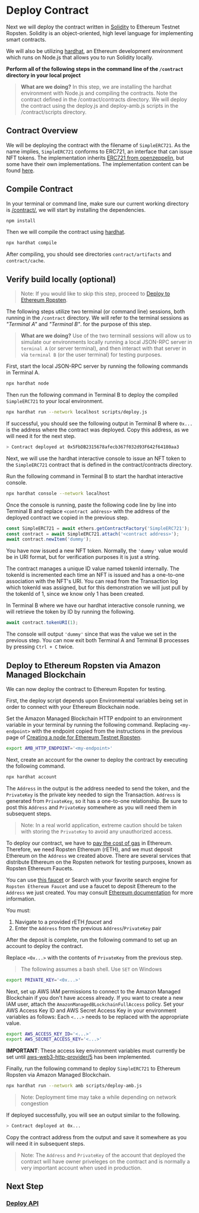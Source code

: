 # Deploy Contract

Next we will deploy the contract written in [Solidity](https://docs.soliditylang.org/) 
to Ethereum Testnet Ropsten.  Solidity is an object-oriented, high level language for 
implementing smart contracts. 

We will also be utilizing [hardhat](https://hardhat.org/), an Ethereum development environment
which runs on Node.js that allows you to run Solidity locally.

**Perform all of the following steps in the command line of the `/contract` directory
in your local project**

> **What are we doing?** In this step, we are installing the hardhat environment with Node.js 
> and compiling the contracts.  Note the contract defined in the /contract/contracts directory.
> We will deploy the contract using the deploy.js and deploy-amb.js scripts in the /contract/scripts
> directory.

## Contract Overview

We will be deploying the contract with the filename of `SimpleERC721`. As the
name implies, `SimpleERC721` conforms to ERC721, an interface that can issue NFT
tokens. The implementation inherits [ERC721 from openzeppelin][1], but some have
their own implementations. The implementation content can be found [here][2].

## Compile Contract

In your terminal or command line, make sure our current working directory is [/contract/](/contract/),
we will start by installing the dependencies.  

```bash
npm install
```

Then we will compile the contract using [hardhat](https://hardhat.org/).

```bash
npx hardhat compile
```

After compiling, you should see directories `contract/artifacts` and `contract/cache`.

## Verify build locally (optional)

> Note: If you would like to skip this step, proceed to [Deploy to Ethereum Ropsten](#).

The following steps utilize two terminal (or command line) sessions, both running in the `/contract`
directory. We will refer to the terminal sessions as *"Terminal A"* and *"Terminal B"*.
for the purpose of this step.

> **What are we doing?** Use of the two terminall sessions will allow us to simulate our 
> environments locally running a local JSON-RPC server in `terminal A` (or server terminal), 
> and then interact with that server in via `terminal B` (or the user terminal) 
> for testing purposes.

First, start the local JSON-RPC server by running the following commands in Terminal A.

```bash
npx hardhat node
```

Then run the following command in Terminal B to deploy the compiled `SimpleERC721`
to your local environment.

```bash
npx hardhat run --network localhost scripts/deploy.js
```

If successful, you should see the following output in Terminal B where `0x...`
is the address where the contract was deployed. Copy this address, as we will
need it for the next step.

```bash
> Contract deployed at 0x5FbDB2315678afecb367f032d93F642f64180aa3
```

Next, we will use the hardhat interactive console to issue an NFT token to the `SimpleERC721`
contract that is defined in the contract/contracts directory.

Run the following command in Terminal B to start the hardhat interactive console.

```bash
npx hardhat console --network localhost
```

Once the console is running, paste the following code line by line into Terminal B
and replace `<contract address>` with the address of the deployed contract we copied
in the previous step.

```js
const SimpleERC721 = await ethers.getContractFactory('SimpleERC721');
const contract = await SimpleERC721.attach('<contract address>');
await contract.newItem('dummy');
```

You have now issued a new NFT token. Normally, the `'dummy'` value would be in
URI format, but for verification purposes it is just a string.

The contract manages a unique ID value named tokenId internally. The tokenId is
incremented each time an NFT is issued and has a one-to-one association with the
NFT's URI. You can read from the Transaction log which tokenId was assigned, but
for this demonstration we will just pull by the tokenId of 1, since we know
only 1 has been created.

In Terminal B where we have our hardhat interactive console running, we will
retrieve the token by ID by running the following.

```js
await contract.tokenURI(1);
```

The console will output `'dummy'` since that was the value we set in the previous
step. You can now exit both Terminal A and Terminal B processes by pressing `Ctrl + C`
twice.

## Deploy to Ethereum Ropsten via Amazon Managed Blockchain

We can now deploy the contract to Ethereum Ropsten for testing.

First, the deploy script depends upon Environmental variables being set in order
to connect with your Ethereum Blockchain node.

Set the Amazon Managed Blockchain HTTP endpoint to an environment variable
in your terminal by running the following command. Replacing `<my-endpoint>` with
the endpoint copied from the instructions in the previous page of
[Creating a node for Ethereum Testnet Ropsten](./DOCS_01_CREATE_AMB.md).

```bash
export AMB_HTTP_ENDPOINT='<my-endpoint>'
```

Next, create an account for the owner to deploy the contract by executing the
following command.

```bash
npx hardhat account
```

The `Address` in the output is the address needed to send the token, and the
`PrivateKey` is the private key needed to sign the Transaction. `Address` is
generated from `PrivateKey`, so it has a one-to-one relationship. Be sure to
post this `Address` and `PrivateKey` somewhere as you will need them in subsequent
steps.

> Note: In a real world application, extreme caution should be taken with storing
> the `PrivateKey` to avoid any unauthorized access.

To deploy our contract, we have to [pay the cost of gas](https://ethereum.org/en/developers/docs/gas/) 
in Ethereum. Therefore, we need Ropsten Ethereum (rETH), and we must deposit Ethereum on the `Address` 
we created above. There are several services that distribute Ethereum on the Ropsten network for 
testing purposes, known as Ropsten Ethereum Faucets.

You can use [this faucet](faucet.dimensions.network) or Search with your favorite search engine for 
`Ropsten Ethereum Faucet` and use a faucet to deposit Ethereum to the `Address` we just created.
You may consult 
[Ethereum documentation](https://ethereum.org/en/developers/tutorials/hello-world-smart-contract/#step-4) 
for more information.

You must:
1. Navigate to a provided rETH *faucet* and
2. Enter the `Address` from the previous `Address`/`PrivateKey` pair

After the deposit is complete, run the following command to set up an account to
deploy the contract.

Replace `<0x...>` with the contents of `PrivateKey` from the previous step.

> The following assumes a bash shell.  Use `SET` on Windows

```bash
export PRIVATE_KEY='<0x...>'
```

Next, set up AWS IAM permissions to connect to the Amazon Managed Blockchain if
you don't have access already. If you want to create a new IAM user, attach the
`AmazonManagedBLockchainFullAccess` policy. Set your AWS Access Key ID and AWS
Secret Access Key in your environment variables as follows: Each `<...>` needs
to be replaced with the appropriate value.

```bash
export AWS_ACCESS_KEY_ID='<...>'
export AWS_SECRET_ACCESS_KEY='<...>'
```

**IMPORTANT**: These access key environment variables must currently be set until
[aws-web3-http-provider/5](https://github.com/awslabs/aws-web3-http-provider/issues/5)
has been implemented.

Finally, run the following command to deploy `SimpleERC721` to Ethereum Ropsten
via Amazon Managed Blockchain.

```bash
npx hardhat run --network amb scripts/deploy-amb.js
```

> Note: Deployment time may take a while depending on network congestion

If deployed successfully, you will see an output similar to the following.

```bash
> Contract deployed at 0x...
```

Copy the contract address from the output and save it somewhere as you will need
it in subsequent steps.

> Note: The `Address` and `PrivateKey` of the account that deployed the contract
> will have owner priveleges on the contract and is normally a very important
> account when used in production.

## Next Step

### [Deploy API][3]

[1]:https://docs.openzeppelin.com/contracts/3.x/erc721
[2]:/contract/contracts/SimpleERC721.sol
[3]:./DOCS_03_DEPLOY_API.md
